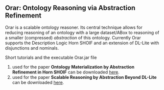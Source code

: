 **Orar: Ontology Reasoning via Abstraction Refinement**
------------------------------------------------------------
Orar is a scalable ontology reasoner. Its central technique allows for reducing reasoning of an ontology with a large dataset/ABox to reasoning of a smaller (compressed) *abstraction* of this ontology. Currently Orar supports the Description Logic Horn SHOIF and an extension of DL-Lite with disjunctions and nominals.  

Short tutorials and the executable Orar.jar file
1. used for the paper **Ontology Materialization by Abstraction Refinement in Horn SHOIF** can be downloaded [here](https://www.uni-ulm.de/fileadmin/website_uni_ulm/iui.inst.090/Software/Orar01.zip).
2. used for the paper **Scalable Reasoning by Abstraction Beyond DL-Lite** can be downloaded [here](https://www.uni-ulm.de/fileadmin/website_uni_ulm/iui.inst.090/Software/Orar02.zip).

